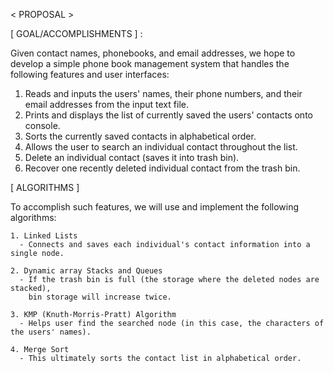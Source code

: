 < PROPOSAL >

[ GOAL/ACCOMPLISHMENTS ] : 
  
  Given contact names, phonebooks, and email addresses, we hope to
  develop a simple phone book management system that handles the following features and
  user interfaces:

  1. Reads and inputs the users' names, their phone numbers, and their email addresses 
     from the input text file.
  2. Prints and displays the list of currently saved the users' contacts onto console.
  3. Sorts the currently saved contacts in alphabetical order.
  4. Allows the user to search an individual contact throughout the list.
  5. Delete an individual contact (saves it into trash bin).
  6. Recover one recently deleted individual contact from the trash bin.

[ ALGORITHMS ]
  
  To accomplish such features, we will use and implement the following algorithms:
  
    1. Linked Lists
      - Connects and saves each individual's contact information into a single node.
 
    2. Dynamic array Stacks and Queues
      - If the trash bin is full (the storage where the deleted nodes are stacked), 
        bin storage will increase twice.
      
    3. KMP (Knuth-Morris-Pratt) Algorithm
      - Helps user find the searched node (in this case, the characters of the users' names).
      
    4. Merge Sort
      - This ultimately sorts the contact list in alphabetical order.


